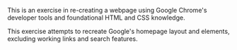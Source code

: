 This is an exercise in re-creating a webpage using Google Chrome's developer
tools and foundational HTML and CSS knowledge.

This exercise attempts to recreate Google's homepage layout and elements,
excluding working links and search features.
